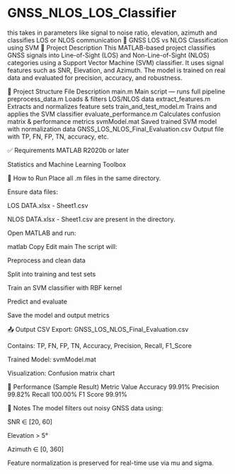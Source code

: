 # GNSS_NLOS_LOS_Classifier
this takes in parameters like signal to noise ratio, elevation, azimuth and classifies LOS or NLOS communication
📡 GNSS LOS vs NLOS Classification using SVM
📝 Project Description
This MATLAB-based project classifies GNSS signals into Line-of-Sight (LOS) and Non-Line-of-Sight (NLOS) categories using a Support Vector Machine (SVM) classifier. It uses signal features such as SNR, Elevation, and Azimuth. The model is trained on real data and evaluated for precision, accuracy, and robustness.

📁 Project Structure
File	Description
main.m	Main script — runs full pipeline
preprocess_data.m	Loads & filters LOS/NLOS data
extract_features.m	Extracts and normalizes feature sets
train_and_test_model.m	Trains and applies the SVM classifier
evaluate_performance.m	Calculates confusion matrix & performance metrics
svmModel.mat	Saved trained SVM model with normalization data
GNSS_LOS_NLOS_Final_Evaluation.csv	Output file with TP, FN, FP, TN, accuracy, etc.

✅ Requirements
MATLAB R2020b or later

Statistics and Machine Learning Toolbox

🚀 How to Run
Place all .m files in the same directory.

Ensure data files:

LOS DATA.xlsx - Sheet1.csv

NLOS DATA.xlsx - Sheet1.csv
are present in the directory.

Open MATLAB and run:

matlab
Copy
Edit
main
The script will:

Preprocess and clean data

Split into training and test sets

Train an SVM classifier with RBF kernel

Predict and evaluate

Save the model and output metrics

📤 Output
CSV Export: GNSS_LOS_NLOS_Final_Evaluation.csv

Contains: TP, FN, FP, TN, Accuracy, Precision, Recall, F1_Score

Trained Model: svmModel.mat

Visualization: Confusion matrix chart

🎯 Performance (Sample Result)
Metric	Value
Accuracy	99.91%
Precision	99.82%
Recall	100.00%
F1 Score	99.91%

📌 Notes
The model filters out noisy GNSS data using:

SNR ∈ [20, 60]

Elevation > 5°

Azimuth ∈ [0, 360]

Feature normalization is preserved for real-time use via mu and sigma.
